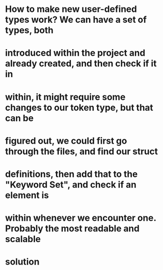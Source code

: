 # How to make new user-defined types work? We can have a set of types, both
# introduced within the project and already created, and then check if it in
# within, it might require some changes to our token type, but that can be
# figured out, we could first go through the files, and find our struct
# definitions, then add that to the "Keyword Set", and check if an element is
# within whenever we encounter one. Probably the most readable and scalable
# solution
